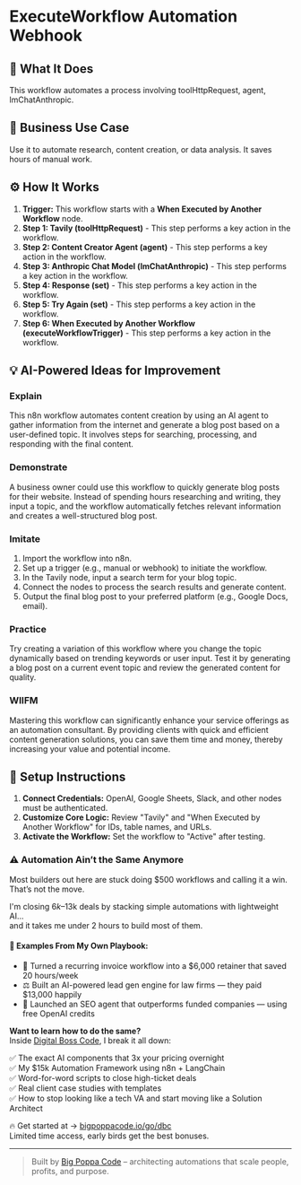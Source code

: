 # ExecuteWorkflow Automation Webhook

## 🚀 What It Does
This workflow automates a process involving toolHttpRequest, agent, lmChatAnthropic.

## 💼 Business Use Case
Use it to automate research, content creation, or data analysis. It saves hours of manual work.

## ⚙️ How It Works
1.  **Trigger:** This workflow starts with a **When Executed by Another Workflow** node.
2. **Step 1: Tavily (toolHttpRequest)** - This step performs a key action in the workflow.
3. **Step 2: Content Creator Agent (agent)** - This step performs a key action in the workflow.
4. **Step 3: Anthropic Chat Model (lmChatAnthropic)** - This step performs a key action in the workflow.
5. **Step 4: Response (set)** - This step performs a key action in the workflow.
6. **Step 5: Try Again (set)** - This step performs a key action in the workflow.
7. **Step 6: When Executed by Another Workflow (executeWorkflowTrigger)** - This step performs a key action in the workflow.

## 💡 AI-Powered Ideas for Improvement
### Explain
This n8n workflow automates content creation by using an AI agent to gather information from the internet and generate a blog post based on a user-defined topic. It involves steps for searching, processing, and responding with the final content.

### Demonstrate
A business owner could use this workflow to quickly generate blog posts for their website. Instead of spending hours researching and writing, they input a topic, and the workflow automatically fetches relevant information and creates a well-structured blog post.

### Imitate
1. Import the workflow into n8n.
2. Set up a trigger (e.g., manual or webhook) to initiate the workflow.
3. In the Tavily node, input a search term for your blog topic.
4. Connect the nodes to process the search results and generate content.
5. Output the final blog post to your preferred platform (e.g., Google Docs, email).

### Practice
Try creating a variation of this workflow where you change the topic dynamically based on trending keywords or user input. Test it by generating a blog post on a current event topic and review the generated content for quality.

### WIIFM
Mastering this workflow can significantly enhance your service offerings as an automation consultant. By providing clients with quick and efficient content generation solutions, you can save them time and money, thereby increasing your value and potential income.

## 🔧 Setup Instructions
1. **Connect Credentials:** OpenAI, Google Sheets, Slack, and other nodes must be authenticated.
2. **Customize Core Logic:** Review "Tavily" and "When Executed by Another Workflow" for IDs, table names, and URLs.
3. **Activate the Workflow:** Set the workflow to "Active" after testing.

### ⚠️ Automation Ain’t the Same Anymore

Most builders out here are stuck doing $500 workflows and calling it a win.  
That’s not the move.  

I'm closing $6k–$13k deals by stacking simple automations with lightweight AI...  
and it takes me under 2 hours to build most of them.

#### 🧠 Examples From My Own Playbook:
- 🔁 Turned a recurring invoice workflow into a $6,000 retainer that saved 20 hours/week  
- ⚖️ Built an AI-powered lead gen engine for law firms — they paid $13,000 happily  
- 🚀 Launched an SEO agent that outperforms funded companies — using free OpenAI credits  

**Want to learn how to do the same?**  
Inside [Digital Boss Code](https://bigpoppacode.io/go/dbc), I break it all down:

✅ The exact AI components that 3x your pricing overnight  
✅ My $15k Automation Framework using n8n + LangChain  
✅ Word-for-word scripts to close high-ticket deals  
✅ Real client case studies with templates  
✅ How to stop looking like a tech VA and start moving like a Solution Architect  

🔥 Get started at → [bigpoppacode.io/go/dbc](https://bigpoppacode.io/go/dbc)  
Limited time access, early birds get the best bonuses.

---
> Built by [Big Poppa Code](https://bigpoppacode.io) – architecting automations that scale people, profits, and purpose.
